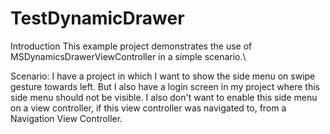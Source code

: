 # TestDynamicDrawer
Introduction
This example project demonstrates the use of MSDynamicsDrawerViewController in a simple scenario.\

Scenario:
I have a project in which I want to show the side menu on swipe gesture towards left. But I also have a login screen in my project where this side menu should not be visible.
I also don't want to enable this side menu on a view controller, if this view controller was navigated to, from a Navigation View Controller.
